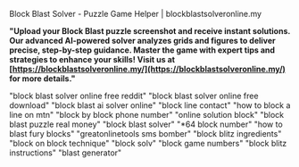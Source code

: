 Block Blast Solver - Puzzle Game Helper | blockblastsolveronline.my

**"Upload your Block Blast puzzle screenshot and receive instant solutions. Our advanced AI-powered solver analyzes grids and figures to deliver precise, step-by-step guidance. Master the game with expert tips and strategies to enhance your skills! Visit us at [https://blockblastsolveronline.my/](https://blockblastsolveronline.my/) for more details."** 

"block blast solver online free reddit"
"block blast solver online free download"
"block blast ai solver online"
"block line contact"
"how to block a line on mtn"
"block by block phone number"
"online solution block"
"block blast puzzle real money"
"block blast solver"
"*64 block number"
"how to blast fury blocks"
"greatonlinetools sms bomber"
"block blitz ingredients"
"block on block technique"
"block solv"
"block game numbers"
"block blitz instructions"
"blast generator"
